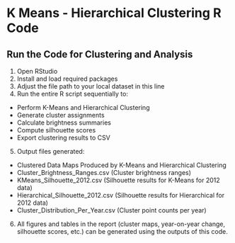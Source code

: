 # K Means - Hierarchical Clustering R Code
## Run the Code for Clustering and Analysis
1. Open RStudio
2. Install and load required packages
3. Adjust the file path to your local dataset in this line
4. Run the entire R script sequentially to:
-	Perform K-Means and Hierarchical Clustering
-	Generate cluster assignments
-	Calculate brightness summaries
-	Compute silhouette scores
-	Export clustering results to CSV
5. Output files generated:
-	Clustered Data Maps Produced by K-Means and Hierarchical Clustering
-	Cluster_Brightness_Ranges.csv (Cluster brightness ranges)
-	KMeans_Silhouette_2012.csv (Silhouette results for K-Means for 2012 data)
-	Hierarchical_Silhouette_2012.csv (Silhouette results for Hierarchical for 2012 data)
-	Cluster_Distribution_Per_Year.csv (Cluster point counts per year)
6. All figures and tables in the report (cluster maps, year-on-year change, silhouette scores, etc.) can be generated using the outputs of this code.
